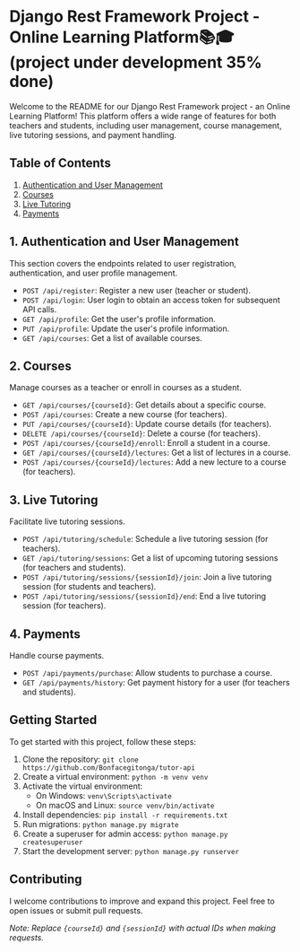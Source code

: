 # Django Rest Framework Project - Online Learning Platform📚🎓(project under development 35% done)

Welcome to the README for our Django Rest Framework project - an Online Learning Platform! This platform offers a wide range of features for both teachers and students, including user management, course management, live tutoring sessions, and payment handling.

## Table of Contents
1. [Authentication and User Management](#1-authentication-and-user-management)
2. [Courses](#2-courses)
3. [Live Tutoring](#3-live-tutoring)
4. [Payments](#4-payments)

## 1. Authentication and User Management
This section covers the endpoints related to user registration, authentication, and user profile management.

- `POST /api/register`: Register a new user (teacher or student).
- `POST /api/login`: User login to obtain an access token for subsequent API calls.
- `GET /api/profile`: Get the user's profile information.
- `PUT /api/profile`: Update the user's profile information.
- `GET /api/courses`: Get a list of available courses.

## 2. Courses
Manage courses as a teacher or enroll in courses as a student.

- `GET /api/courses/{courseId}`: Get details about a specific course.
- `POST /api/courses`: Create a new course (for teachers).
- `PUT /api/courses/{courseId}`: Update course details (for teachers).
- `DELETE /api/courses/{courseId}`: Delete a course (for teachers).
- `POST /api/courses/{courseId}/enroll`: Enroll a student in a course.
- `GET /api/courses/{courseId}/lectures`: Get a list of lectures in a course.
- `POST /api/courses/{courseId}/lectures`: Add a new lecture to a course (for teachers).

## 3. Live Tutoring
Facilitate live tutoring sessions.

- `POST /api/tutoring/schedule`: Schedule a live tutoring session (for teachers).
- `GET /api/tutoring/sessions`: Get a list of upcoming tutoring sessions (for teachers and students).
- `POST /api/tutoring/sessions/{sessionId}/join`: Join a live tutoring session (for students and teachers).
- `POST /api/tutoring/sessions/{sessionId}/end`: End a live tutoring session (for teachers).

## 4. Payments
Handle course payments.

- `POST /api/payments/purchase`: Allow students to purchase a course.
- `GET /api/payments/history`: Get payment history for a user (for teachers and students).

## Getting Started
To get started with this project, follow these steps:

1. Clone the repository: `git clone https://github.com/Bonfacegitonga/tutor-api`
2. Create a virtual environment: `python -m venv venv`
3. Activate the virtual environment:
    - On Windows: `venv\Scripts\activate`
    - On macOS and Linux: `source venv/bin/activate`
4. Install dependencies: `pip install -r requirements.txt`
5. Run migrations: `python manage.py migrate`
6. Create a superuser for admin access: `python manage.py createsuperuser`
7. Start the development server: `python manage.py runserver`

## Contributing
I welcome contributions to improve and expand this project. Feel free to open issues or submit pull requests.


*Note: Replace `{courseId}` and `{sessionId}` with actual IDs when making requests.* 
